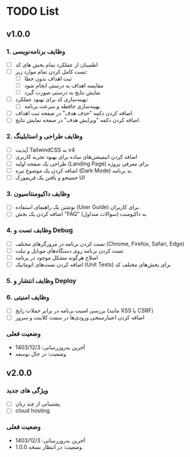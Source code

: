 # TODO List

## v1.0.0

### 1. وظایف برنامه‌نویسی

- [ ] اطمینان از عملکرد تمام بخش های کد
- [ ] تست کامل کردن تمام موارد زیر:
  - [ ] ثبت اهداف بدون خطا
  - [ ] مقایسه اهداف به درستی انجام شود
  - [ ] نمایش نتایج به درستی صورت گیرد
- [ ] بهینه‌سازی کد برای بهبود عملکرد:
  - [ ] بهینه‌سازی حافظه و سرعت برنامه
- [ ] اضافه کردن دکمه "حذف هدف" در صفحه ثبت اهداف.
- [ ] اضافه کردن دکمه "ویرایش هدف" در صفحه نمایش نتایج.

### 2. وظایف طراحی و استایلینگ

- [ ] آپدیت TailwindCSS به v4
- [ ] اضافه کردن انیمیشن‌های ساده برای بهبود تجربه کاربری
- [ ] طراحی یک صفحه اولیه (Landing Page) برای معرفی پروژه
- [ ] اضافه کردن یک موضوع تیره (Dark Mode) به برنامه
- [ ] جستجو و یافتن یک فریمورک UI

### 3. وظایف داکیومنتاسیون

- [ ] نوشتن یک راهنمای استفاده (User Guide) برای کاربران.
- [ ] اضافه کردن یک بخش "FAQ" (سوالات متداول) به داکیومنت

### 4. وظایف تست و Debug

- [ ] تست کردن برنامه در مرورگرهای مختلف (Chrome, Firefox, Safari, Edge)
- [ ] تست کردن برنامه روی دستگاه‌های موبایل و تبلت
- [ ] اصلاح هرگونه مشکل موجود در برنامه
- [ ] اضافه کردن تست‌های اتوماتیک (Unit Tests) برای بخش‌های مختلف کد

### 5. وظایف انتشار و Deploy

### 6. وظایف امنیتی

- [ ] بررسی امنیت برنامه در برابر حملات رایج (مانند XSS یا CSRF)
- [ ] اضافه کردن اعتبارسنجی ورودی‌ها در سمت کلاینت و سرور

### **وضعیت فعلی**

- آخرین به‌روزرسانی: 1403/12/3
- وضعیت: در حال توسعه

## v2.0.0

### ویژگی های جدید

- [ ] پشتیبانی از چند زبان
- [ ] cloud hosting

### **وضعیت فعلی**

- آخرین به‌روزرسانی: 1403/12/3
- وضعیت: در انتظار نسخه 1.0.0.
